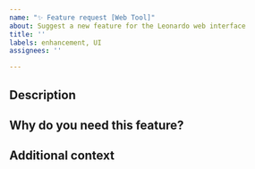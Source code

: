 ```yaml
---
name: "✨ Feature request [Web Tool]"
about: Suggest a new feature for the Leonardo web interface
title: ''
labels: enhancement, UI
assignees: ''

---
```


## Description
<!-- Describe your suggested feature in detail -->


## Why do you need this feature?
<!-- Tell us what this solves or why this is important to your use case -->


## Additional context
<!-- Add any other context, workarounds, or screenshots about your request -->
